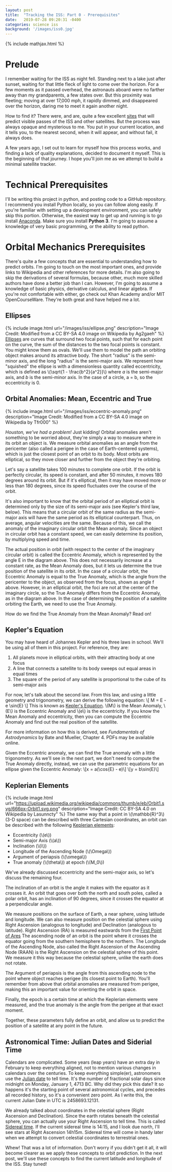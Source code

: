 ```yaml
---
layout: post
title:  "Tracking the ISS: Part 0 - Prerequisites"
date:   2019-07-28 09:20:31 -0400
categories: science iss
background: '/images/iss0.jpg'
---
```


{% include mathjax.html %}

# Prelude
I remember waiting for the ISS as night fell. Standing next to a lake just after sunset, waiting for that little fleck of light to come over the horizon. For a few moments as it passed overhead, the astronauts aboard were no farther away than my grandparents, a few states over. But this proximity was fleeting; moving at over 17,000 mph, it rapidly dimmed, and disappeared over the horizon, daring me to meet it again another night.

How to find it? There were, and are, quite a few excellent [sites](https://heavens-above.com) that will predict visible passes of the ISS and other satellites. But the process was always opaque and mysterious to me. You put in your current location, and it tells you, to the nearest second, when it will appear, and without fail, it always does.

A few years ago, I set out to learn for myself how this process works, and finding a lack of quality explanations, decided to document it myself. This is the beginning of that journey. I hope you'll join me as we attempt to build a minimal satellite tracker.

# Technical Prerequisites
I'll be writing this project in python, and posting code to a GitHub repository. I recommend you install Python locally, so you can follow along easily. If you're familiar with setting up a development environment, you can safely skip this portion. Otherwise, the easiest way to get up and running is to go install [Anaconda](https://www.anaconda.com/distribution/). Make sure you install **Python 3**. I'm going to assume a knowledge of very basic programming, or the ability to read python.

# Orbital Mechanics Prerequisites
There's quite a few concepts that are essential to understanding how to predict orbits. I'm going to touch on the most important ones, and provide links to Wikipedia and other references for more details. I'm also going to skip the derivations of several formulas, because other, much more skilled authors have done a better job than I can. However, I'm going to assume a knowledge of basic physics, derivative calculus, and linear algebra. If you're not comfortable with either, go check out Khan Academy and/or MIT OpenCourseWare. They're both great and have helped me a lot.

## Ellipses
{% include image.html url="/images/iss/ellipse.png" description="Image Credit: Modified from a CC BY-SA 4.0 image on Wikipedia by Ag2gaeh" %}
[Ellipses](https://en.wikipedia.org/wiki/Ellipse) are curves that surround two focal points, such that for each point on the curve, the sum of the distances to the two focal points is constant. You might know them as ovals. We'll use them to model the path an orbiting object makes around its attractive body. The short "radius" is the semi-minor axis, and the long "radius" is the semi-major axis. We represent how "squished" the ellipse is with a dimensionless quantity called eccentricity, which is defined as \\(\sqrt{1 - \frac{b^2}{a^2}}\\) where *a* is the semi-major axis, and *b* is the semi-minor axis. In the case of a circle, a = b, so the eccentricity is 0.

## Orbital Anomalies: Mean, Eccentric and True
{% include image.html url="/images/iss/eccentric-anomaly.png" description="Image Credit: Modified from a CC BY-SA 4.0 image on Wikipedia by Tfr000" %}

*Houston, we've had a problem!* Just kidding! Orbital anomalies aren't something to be worried about, they're simply a way to measure where in its orbit an object is. We measure orbital anomalies as an angle from the pericenter (also called a perigee in the case of Earth-centered systems), which is just the closest point of an orbit to its body. Most orbits are elliptical, so they move closer and further from the object they're orbiting.

Let's say a satellite takes 100 minutes to complete one orbit. If the orbit is perfectly circular, its speed is constant, and after 50 minutes, it moves 180 degrees around its orbit. But if it's elliptical, then it may have moved more or less than 180 degrees, since its speed fluctuates over the course of the orbit.

It's also important to know that the orbital period of an elliptical orbit is determined only by the size of its semi-major axis (see Kepler's third law, below). This means that a circular orbit of the same radius as the semi-major axis will have the same period as its elliptical counterpart. Thus, on average, angular velocities are the same. Because of this, we call the anomaly of the imaginary circular orbit the Mean anomaly. Since an object in circular orbit has a constant speed, we can easily determine its position, by multiplying speed and time.

The actual position in orbit (with respect to the center of the imaginary circular orbit) is called the Eccentric Anomaly, which is represented by the angle E in the diagram above. This does not necessarily increase at a constant rate, as the Mean Anomaly does, but it lets us determine the true position of the satellite in its orbit. In the case of a circular orbit, the Eccentric Anomaly is equal to the True Anomaly, which is the angle from the pericenter to the object, as observed from the focus, shown as angle f above. However, in an elliptical orbit, the foci are not at the center of the imaginary circle, so the True Anomaly differs from the Eccentric Anomaly, as in the diagram above. In the case of determining the position of a satellite orbiting the Earth, we need to use the True Anomaly.

How do we find the True Anomaly from the Mean Anomaly? Read on!

## Kepler's Equation
You may have heard of Johannes Kepler and his three laws in school. We'll be using all of them in this project. For reference, they are:
1. All planets move in elliptical orbits, with their attracting body at one focus
2. A line that connects a satellite to its body sweeps out equal areas in equal times
3. The square of the period of any satellite is proportional to the cube of its semi-major axis

For now, let's talk about the second law. From this law, and using a little geometry and trigonometry, we can derive the following equation:
\\[ M = E - e \sin{E} \\]
This is known as [Kepler's Equation](https://en.wikipedia.org/wiki/Kepler%27s_equation). \\(M\\) is the Mean Anomaly, \\(E\\) is the Eccentric Anomaly and \\(e\\) is the eccentricity. If you know the Mean Anomaly and eccentricity, then you can compute the Eccentric Anomaly and find out the real position of the satellite.

For more information on how this is derived, see *Fundamentals of Astrodynamics* by Bate and Mueller, Chapter 4. PDFs may be available online.

Given the Eccentric anomaly, we can find the True anomaly with a little trigonometry. As we'll see in the next part, we don't need to compute the True Anomaly directly, instead, we can use the parametric equations for an ellipse given the Eccentric Anomaly:
\\[x = a(\cos{E} - e)\\]
\\[y = b\sin{E}\\]


## Keplerian Elements
{% include image.html url="https://upload.wikimedia.org/wikipedia/commons/thumb/e/eb/Orbit1.svg/666px-Orbit1.svg.png" description="Image Credit: CC BY-SA 4.0 on Wikipedia by Lasunncty" %}
The same way that a point in \\(\mathbb{R}^3\\) (3-D space) can be described with three Cartesian coordinates, an orbit can be described with the following [Keplerian elements](https://en.wikipedia.org/wiki/Orbital_elements#Keplerian):
* Eccentricity (\\(e\\))
* Semi-major Axis (\\(a\\))
* Inclination (\\(i\\))
* Longitude of the Ascending Node (\\(\Omega\\))
* Argument of periapsis (\\(\omega\\))
* True anomaly (\\(\theta\\)) at epoch (\\(M_0\\))


We've already discussed eccentricity and the semi-major axis, so let's discuss the remaining four.

The inclination of an orbit is the angle it makes with the equator as it crosses it. An orbit that goes over both the north and south poles, called a polar orbit, has an inclination of 90 degrees, since it crosses the equator at a perpendicular angle.

We measure positions on the surface of Earth, a near sphere, using latitude and longitude. We can also measure position on the celestial sphere using Right Ascension (analogous to longitude) and Declination (analogous to latitude). Right Ascension (RA) is measured eastwards from the [First Point of Ares](https://en.wikipedia.org/wiki/First_Point_of_Aries) The ascending node of an orbit is the point where it crosses the equator going from the southern hemisphere to the northern. The Longitude of the Ascending Node, also called the Right Ascension of the Ascending Node (RAAN) is the Right Ascension on the celestial sphere of this point. We measure it this way because the celestial sphere, unlike the earth does not rotate.

The Argument of periapsis is the angle from this ascending node to the point where object reaches perigee (its closest point to Earth). You'll remember from above that orbital anomalies are measured from perigee, making this an important value for orienting the orbit in space.

Finally, the epoch is a certain time at which the Keplerian elements were measured, and the true anomaly is the angle from the perigee at that exact moment.

Together, these parameters fully define an orbit, and allow us to predict the position of a satellite at any point in the future.


## Astronomical Time: Julian Dates and Siderial Time
Calendars are complicated. Some years (leap years) have an extra day in February to keep everything aligned, not to mention various changes in calendars over the centuries. To keep everything simple(er), astronomers use the [Julian date](https://en.wikipedia.org/wiki/Julian_day) to tell time. It's the number of fractional solar days since midnight on Monday, January 1, 4713 BC. Why did they pick this date? It so happens it's the starting point of several astronomical cycles, and precedes all recorded history, so it's a convenient zero point. As I write this, the current Julian Date in UTC is 2458693.12131.

We already talked about coordinates in the celestial sphere (Right Ascension and Declination). Since the earth rotates beneath the celestial sphere, you can actually use your Right Ascension to tell time. This is called [Sidereal time](https://en.wikipedia.org/wiki/Sidereal_time). If the current sidereal time is 14:15, and I look due north, I'll see stars at Right Ascension 14h15m. Sidereal time will come in handy later when we attempt to convert celestial coordinates to terrestrial ones.


Whew! That was a lot of information. Don't worry if you didn't get it all, it will become clearer as we apply these concepts to orbit prediction. In the next post, we'll use these concepts to find the current latitude and longitude of the ISS. Stay tuned!